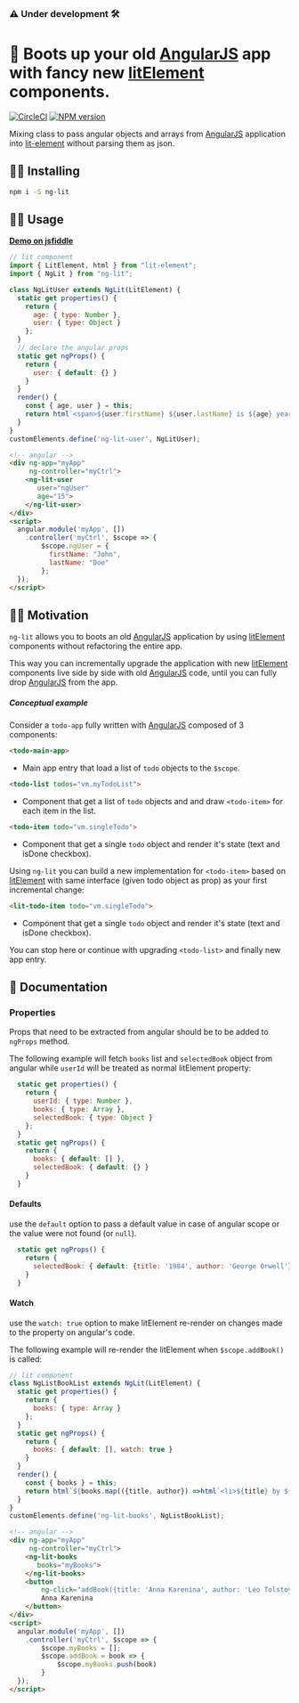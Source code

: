 ### :warning: Under development :hammer_and_wrench:

# 🔌 Boots up your old [AngularJS](https://github.com/angular/angular.js) app with fancy new [litElement](https://github.com/Polymer/lit-element) components.
[![CircleCI](https://circleci.com/gh/oriweingart/ng-lit.svg?style=svg)](https://circleci.com/gh/oriweingart/ng-lit)
[![NPM version](https://badge.fury.io/js/ng-lit.svg)](https://travis-ci.com/oriweingart/ng-lit)


Mixing class to pass angular objects and arrays from [AngularJS](https://github.com/angular/angular.js) application into [lit-element](https://github.com/Polymer/lit-element) without parsing them as json.

## 👩‍🚀 Installing

```bash
npm i -S ng-lit
```


## 👨‍💻 Usage

**[Demo on jsfiddle](https://jsfiddle.net/3jd61yh7/)**

```javascript
// lit component
import { LitElement, html } from "lit-element";
import { NgLit } from "ng-lit";

class NgLitUser extends NgLit(LitElement) {
  static get properties() {
    return {
      age: { type: Number },
      user: { type: Object }
    };
  }
  // declare the angular props
  static get ngProps() {
    return {
      user: { default: {} }
    }
  }
  render() {
    const { age, user } = this;
    return html`<span>${user.firstName} ${user.lastName} is ${age} years old</span>`;
  }
}
customElements.define('ng-lit-user', NgLitUser);
```

```html
<!-- angular -->
<div ng-app="myApp" 
     ng-controller="myCtrl">
    <ng-lit-user 
       user="ngUser" 
       age="15">
    </ng-lit-user>
</div>
<script>
  angular.module('myApp', [])
    .controller('myCtrl', $scope => {
        $scope.ngUser = {
          firstName: "John",
          lastName: "Doe"
        };
  });
</script>
```

## 🧙‍♀️ Motivation

`ng-lit` allows you to boots an old [AngularJS](https://github.com/angular/angular.js) application by using [litElement](https://github.com/Polymer/lit-element) components without refactoring the entire app.

This way you can incrementally upgrade the application with new [litElement](https://github.com/Polymer/lit-element) components live side by side with old [AngularJS](https://github.com/angular/angular.js) code, until you can fully drop [AngularJS](https://github.com/angular/angular.js) from the app.

##### Conceptual example
Consider a `todo-app` fully written with [AngularJS](https://github.com/angular/angular.js) composed of 3 components:
```html
<todo-main-app> 
```
 - Main app entry that load a list of `todo` objects to the `$scope`.
```html
<todo-list todos="vm.myTodoList"> 
```    
 - Component that get a list of `todo` objects and and draw `<todo-item>` for each item in the list.
```html
<todo-item todo="vm.singleTodo"> 
```    
 - Component that get a single `todo` object and render it's state (text and isDone checkbox).

Using `ng-lit` you can build a new implementation for `<todo-item>` based on [litElement](https://github.com/Polymer/lit-element) with same interface (given todo object as prop) as your first incremental change:
```html
<lit-todo-item todo="vm.singleTodo"> 
```    
 - Component that get a single `todo` object and render it's state (text and isDone checkbox).

You can stop here or continue with upgrading `<todo-list>` and finally new app entry.

## 🚴 Documentation

### Properties

Props that need to be extracted from angular should be to be added to `ngProps` method.

The following example will fetch `books` list and `selectedBook` object from angular while `userId` will be treated as normal litElement property:
```javascript
  static get properties() {
    return {
      userId: { type: Number },
      books: { type: Array }, 
      selectedBook: { type: Object }
    };
  }
  static get ngProps() {
    return {
      books: { default: [] },
      selectedBook: { default: {} }
    }
  }
```

#### Defaults
use the `default` option to pass a default value in case of angular scope or the value were not found (or `null`).
```javascript
  static get ngProps() {
    return {
      selectedBook: { default: {title: '1984', author: 'George Orwell'} }
    }
  }
```

#### Watch
use the `watch: true` option to make litElement re-render on changes made to the property on angular's code.

The following example will re-render the litElement when `$scope.addBook()` is called:

```javascript
// lit component
class NgListBookList extends NgLit(LitElement) {
  static get properties() {
    return {
      books: { type: Array }
    };
  }
  static get ngProps() {
    return {
      books: { default: [], watch: true }
    }
  }
  render() {
    const { books } = this;
    return html`${books.map(({title, author}) =>html`<li>${title} by ${author}</li>`)}`;
  }
}
customElements.define('ng-lit-books', NgListBookList);
```

```html
<!-- angular -->
<div ng-app="myApp" 
     ng-controller="myCtrl">
    <ng-lit-books 
       books="myBooks">
    </ng-lit-books>
    <button 
        ng-click="addBook({title: 'Anna Karenina', author: 'Leo Tolstoy'})">
        Anna Karenina
    </button>
</div>
<script>
  angular.module('myApp', [])
    .controller('myCtrl', $scope => {
        $scope.myBooks = [];
        $scope.addBook = book => {
            $scope.myBooks.push(book)  
        }
  });
</script>
```
